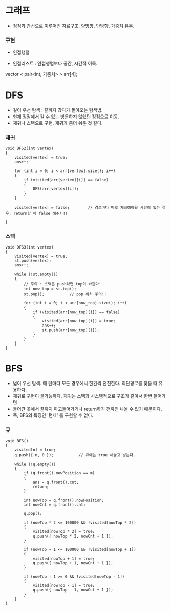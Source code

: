 # 그래프

-   정점과 간선으로 이루어진 자료구조. 양방향, 단방향, 가중치 유무.

### 구현

-   인접행렬

-   인접리스트 : 인접행렬보다 공간, 시간적 이득.

vector < pair<int, 가중치> > arr[4];

# DFS

-   깊이 우선 탐색 : 끝까지 갔다가 돌아오는 탐색법.
-   현재 정점에서 갈 수 있는 방문하지 않았던 정점으로 이동.
-   재귀나 스택으로 구현. 재귀가 좀더 쉬운 것 같다.

### 재귀

    void DFS2(int vertex)
    {
    	visited[vertex] = true;
    	ans++;

    	for (int i = 0; i < arr[vertex].size(); i++)
    	{
    		if (visited[arr[vertex][i]] == false)
    		{
    			DFS(arr[vertex][i]);
    		}
    	}

    	visited[vertex] = false;		// 경로마다 따로 체크해야될 사항이 있는 경우, return할 때 false 해주자!!

    }

### 스택

    void DFS3(int vertex)
    {
    	visited[vertex] = true;
    	st.push(vertex);
    	ans++;

    	while (!st.empty())
    	{
    		// 주의 : 스택은 push하면 top이 바뀐다!
    		int now_top = st.top();
    		st.pop();			// pop 위치 주의!!

    		for (int i = 0; i < arr[now_top].size(); i++)
    		{
    			if (visited[arr[now_top][i]] == false)
    			{
    				visited[arr[now_top][i]] = true;
    				ans++;
    				st.push(arr[now_top][i]);
    			}
    		}
    	}
    }

# BFS

-   넓이 우선 탐색. 매 턴마다 모든 경우에서 한칸씩 전진한다. 최단경로를 찾을 때 유용하다.
-   재귀로 구현이 불가능하다. 재귀는 스택과 시스템적으로 구조가 같아서 한번 들어가면
-   들어간 곳에서 끝까지 파고들어가거나 return하기 전까진 나올 수 없기 때문이다.
-   즉, BFS의 특징인 '턴제' 를 구현할 수 없다.

### 큐

    void BFS()
    {
    	visited[n] = true;
    	q.push({ n, 0 });			// 큐에는 true 해놓고 넣는다.

    	while (!q.empty())
    	{
    		if (q.front().nowPosition == m)
    		{
    			ans = q.front().cnt;
    			return;
    		}

    		int nowTop = q.front().nowPosition;
    		int nowCnt = q.front().cnt;

    		q.pop();

    		if (nowTop * 2 <= 100000 && !visited[nowTop * 2])
    		{
    			visited[nowTop * 2] = true;
    			q.push({ nowTop * 2, nowCnt + 1 });
    		}

    		if (nowTop + 1 <= 100000 && !visited[nowTop + 1])
    		{
    			visited[nowTop + 1] = true;
    			q.push({ nowTop + 1, nowCnt + 1 });
    		}

    		if (nowTop - 1 >= 0 && !visited[nowTop - 1])
    		{
    			visited[nowTop - 1] = true;
    			q.push({ nowTop - 1, nowCnt + 1 });
    		}
    	}
    }
